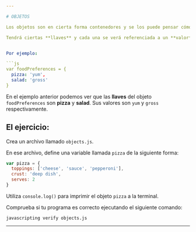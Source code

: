 ```yaml
---

# OBJETOS

Los objetos son en cierta forma contenedores y se los puede pensar cómo diccionarios.

Tendrá ciertas **llaves** y cada una se verá referenciada a un **valor**.


Por ejemplo:

```js
var foodPreferences = {
  pizza: 'yum',
  salad: 'gross'
}
```

En el ejemplo anterior podemos ver que las **llaves** del objeto `foodPreferences` son **pizza** y **salad**. Sus valores son `yum` y `gross` respectivamente.

## El ejercicio:

Crea un archivo llamado `objects.js`.

En ese archivo, define una variable llamada `pizza` de la siguiente forma:

```js
var pizza = {
  toppings: ['cheese', 'sauce', 'pepperoni'],
  crust: 'deep dish',
  serves: 2
}
```

Utiliza `console.log()` para imprimir el objeto `pizza` a la terminal.

Comprueba si tu programa es correcto ejecutando el siguiente comando:

`javascripting verify objects.js`

---
```


